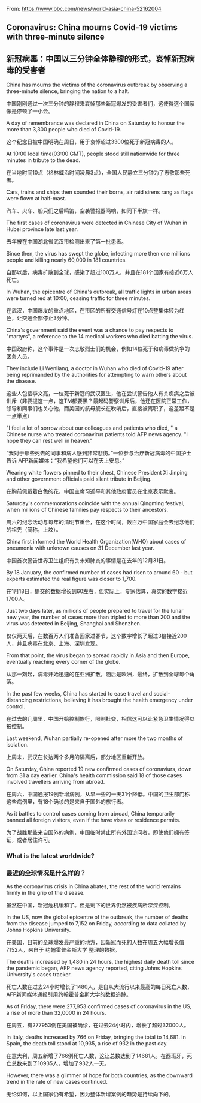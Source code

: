 From: https://www.bbc.com/news/world-asia-china-52162004

## Coronavirus: China mourns Covid-19 victims with three-minute silence

## 新冠病毒：中国以三分钟全体静穆的形式，哀悼新冠病毒的受害者

China has mourns the victims of the coronavirus outbreak by observing a three-minute silence, bringing the nation to a halt.

中国刚刚通过一次三分钟的静穆来哀悼那些新冠爆发的受害者们，这使得这个国家像是停顿了一小会。

A day of remembrance was declared in China on Saturday to honour the more than 3,300 people who died of Covid-19.

这个纪念日被中国明确在周日，用于哀悼超过3300位死于新冠病毒的人。

At 10:00 local time(03:00 GMT), people stood still nationwide for three minutes in tribute to the dead.

在当地时间10点（格林威治时间凌晨3点），全国人民静立三分钟为了志敬那些死者。

Cars, trains and ships then sounded their borns, air raid sirens rang as flags were flown at half-mast.

汽车、火车、船只们之后鸣笛，空袭警报器鸣响，如同下半旗一样。

The first cases of coronavirus were detected in Chinese City of Wuhan in Hubei province late last year.

去年被在中国湖北省武汉市检测出来了第一批患者。

Since then, the virus has swept the globe, infecting more then one millions people and killing nearly 60,000 in 181 countries.

自那以后，病毒扩散到全球，感染了超过100万人，并且在181个国家有接近6万人死亡。

In Wuhan, the epicentre of China's outbreak, all traffic lights in urban areas were turned red at 10:00, ceasing traffic for three minutes.

在武汉，中国爆发的重点地区，在市区的所有交通信号灯在10点整集体转为红色，让交通全部停止3分钟。

China's government said the event was a chance to pay respects to "martyrs", a reference to the 14 medical workers who died batting the virus.

中国政府称，这个事件是一次志敬烈士们的机会，例如14位死于和病毒做抗争的医务人员。

They include Li Wenliang, a doctor in Wuhan who died of Covid-19 after being reprimanded by the authorities for attempting to warn others about the disease.

这些人包括李文亮，一位死于新冠的武汉医生，他在尝试警告他人有关疾病之后被训斥（非要提这一点，这TM都要黑？最起码警察训斥后，他还在医院正常工作，领导和同事们也关心他，而美国的航母舰长在吹哨后，直接被离职了，这差距不是一点半点）

"I feel a lot of sorrow about our colleagues and patients who died, " a Chinese nurse who treated coronavirus patients told AFP news agency. "I hope they can rest well in heaven."

“我对于那些死去的同事和病人感到非常悲伤。”一位参与治疗新冠病毒的中国护士告诉 AFP新闻媒体：“我希望他们可以在天上安息。”

Wearing white flowers pinned to their chest, Chinese President Xi Jinping and other government officials paid silent tribute in Beijing.

在胸前佩戴着白色的花，中国主席习近平和其他政府官员在北京表示默哀。

Saturday's commemorations coincide with the annual Qingming festival, when millions of Chinese families pay respects to their ancestors.

周六的纪念活动与每年的清明节重合，在这个时间，数百万中国家庭会去纪念他们的祖先（简称，上坟）。

China first informed the World Health Organization(WHO) about cases of pneumonia with unknown causes on 31 December last year.

中国首次警告世界卫生组织有关未知肺炎的事情是在去年的12月31日。

By 18 January, the confirmed number of cases had risen to around 60 - but experts estimated the real figure was closer to 1,700.

在1月18日，提交的数据增长到60左右，但实际上，专家估算，真实的数字接近1700人。

Just two days later, as millions of people prepared to travel for the lunar new year, the number of cases more than tripled to more than 200 and the virus was detected in Beijing, Shanghai and Shenzhen.

仅仅两天后，在数百万人们准备回家过春节，这个数字增长了超过3倍接近200人，并且病毒在北京、上海、深圳发现。

From that point, the virus began to spread rapidly in Asia and then Europe, eventually reaching every corner of the globe.

从那一刻起，病毒开始迅速的在亚洲扩散，随后是欧洲，最终，扩散到全球每个角落。

In the past few weeks, China has started to ease travel and social-distancing restrictions, believing it has brought the health emergency under control.

在过去的几周里，中国开始控制旅行，限制社交，相信这可以让紧急卫生情况得以被控制。

Last weekend, Wuhan partially re-opened after more the two months of isolation.

上周末，武汉在长达两个多月的隔离后，部分地区重新开放。

On Saturday, China reported 19 new confirmed cases of coronaviurs, down from 31 a day earlier. China's health commission said 18 of those cases involved travellers arriving from abroad.

在周六，中国通报19例新增病例，从早一些的一天31个降低。中国的卫生部门称这些病例里，有18个确诊的是来自于国外的旅行者。

As it battles to control cases coming from abroad, China temporarily banned all foreign visitors, even if the have visas or residence permits.

为了战胜那些来自国外的病例，中国临时禁止所有外国访问者，即使他们拥有签证，或者居住许可。

### What is the latest worldwide?

### 最近的全球情况是什么样的？

As the coronavirus crisis in China abates, the rest of the world remains firmly in the grip of the disease.

虽然在中国，新冠危机缓和了。但是剩下的世界仍然被疾病所深深控制。

In the US, now the global epicentre of the outbreak, the number of deaths from the disease jumped to 7,152 on Friday, according to data collated by Johns Hopkins University.

在美国，目前的全球爆发最严重的地方，因新冠而死的人数在周五大幅增长值7152人，来自于 约翰霍普金斯大学 整理的数据。

The deaths increased by 1,480 in 24 hours, the highest daily death toll since the pandemic began, AFP news agency reported, citing Johns Hopkins University's cases tracker.

死亡人数在过去24小时增长了1480人，是自从大流行以来最高的每日死亡人数，AFP新闻媒体通报引用约翰霍普金斯大学的数据追踪。

As of Friday, there were 277,953 confirmed cases of coronavirus in the US, a rise of more than 32,0000 in 24 hours.

在周五，有277953例在美国被确诊，在过去24小时内，增长了超过32000人。

In Italy, deaths increased by 766 on Friday, bringing the total to 14,681. In Spain, the death toll stood at 10,935, a rise of 932 in the past day.

在意大利，周五新增了766例死亡人数，这让总数达到了14681人。在西班牙，死亡总数来到了10935人，增加了932人一天。

However, there was a glimmer of hope for both countries, as the downward trend in the rate of new cases continued.

无论如何，以上国家仍有希望，因为整体新增案例的趋势是持续向下的。